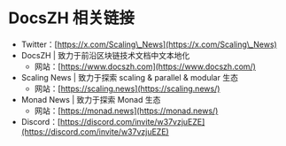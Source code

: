 # DocsZH 相关链接

* Twitter：[https://x.com/Scaling\_News](https://x.com/Scaling\_News)
* DocsZH | 致力于前沿区块链技术文档中文本地化
  * 网站：[https://www.docszh.com](https://www.docszh.com/)
* Scaling News | 致力于探索 scaling & parallel & modular 生态
  * 网站：[https://scaling.news](https://scaling.news/)
* Monad News | 致力于探索 Monad 生态
  * 网站：[https://monad.news](https://monad.news/)
* Discord：[https://discord.com/invite/w37vzjuEZE](https://discord.com/invite/w37vzjuEZE)
